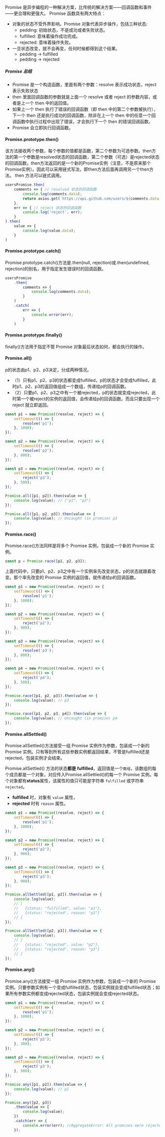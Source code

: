 Promise 是异步编程的一种解决方案，比传统的解决方案——回调函数和事件——更合理和更强大。
Promise 函数具有两大特点：
* 对象的状态不受外界影响。Promise 对象代表异步操作，包括三种状态:
    * pedding: 初始状态，不是成功或者失败状态。
    * fulfilled: 意味着操作成功完成。
    * rejected: 意味着操作失败。
* 一旦状态改变，就不会再变，任何时候都得到这个结果。
    * pedding -> fulfilled
    * pedding -> rejected

##### Promise 总结
* Promise 是一个构造函数，里面有两个参数：resolve 表示成功状态，reject 表示失败状态
* then 里面回调函数的参数就是上面一个 resolve 或者 reject 的参数内容，或者是上一个 then 中的返回值。
* 如果上一个 then 执行了错误的回调函数（即 then 中的第二个参数被执行），下一个 then 还是执行成功的回调函数，除非在上一个 then 中的任意一个回调函数中执行过程中出现了错误，才会执行下一个 then 的错误回调函数。
* Promise 会立即执行回调函数。

#### Promise.prototype.then()
该方法接收两个参数，每个参数的值都是函数，第二个参数为可选参数。then方法的第一个参数是resolved状态的回调函数，第二个参数（可选）是rejected状态的回调函数。then方法返回的是一个新的Promise实例（注意，不是原来那个Promise实例）。因此可以采用链式写法，即then方法后面再调用另一个then方法。
then 方法可以链式调用。
```javascript
usersPromise.then(
    comments => { // resolved 状态的回调函数
        console.log(comments.data);
        return axios.get(`https://api.github.com/users/${comments.data[0].login}/repos`);
    },
    err => { // reject 状态的回调函数
        console.log('reject', err);
    }
).then(
    value => {
        console.log(value.data);
    }
)
```


#### Promise.prototype.catch()
Promise.prototype.catch()方法是.then(null, rejection)或.then(undefined, rejection)的别名，用于指定发生错误时的回调函数。
```javascript
usersPromise
    .then(
        comments => {
            console.log(comments.data);
        }
    )
    .catch(
        err => {
            console.error(err);
        }
    )
```


#### Promise.prototype.finally()
finally()方法用于指定不管 Promise 对象最后状态如何，都会执行的操作。


#### Promise.all()
p的状态由p1、p2、p3决定，分成两种情况。
* （1）只有p1、p2、p3的状态都变成fulfilled，p的状态才会变成fulfilled，此时p1、p2、p3的返回值组成一个数组，传递给p的回调函数。
* （2）只要p1、p2、p3之中有一个被rejected，p的状态就变成rejected，此时第一个被reject的实例的返回值，会传递给p的回调函数。而且只要出现一个 reject 就立即返回。
```javascript
const p1 = new Promise((resolve, reject) => {
    setTimeout(() => {
        resolve('p1');
    }, 1000);
});

const p2 = new Promise((resolve, reject) => {
    setTimeout(() => {
        resolve('p2');
    }, 800);
});

const p3 = new Promise((resolve, reject) => {
    setTimeout(() => {
        reject('p3');
    }, 500);
});

Promise.all([p1, p2]).then(value => {
    console.log(value); // ["p1", "p2"]
});

Promise.all([p1, p2, p3]).then(value => {
    console.log(value); // Uncaught (in promise) p3
});
```


#### Promise.race()
Promise.race()方法同样是将多个 Promise 实例，包装成一个新的 Promise 实例。
```javascript
const p = Promise.race([p1, p2, p3]);
```
上面代码中，只要p1、p2、p3之中有一个实例率先改变状态，p的状态就跟着改变。那个率先改变的 Promise 实例的返回值，就传递给p的回调函数。
```javascript
const p1 = new Promise((resolve, reject) => {
    setTimeout(() => {
        resolve('p1');
    }, 1000);
});

const p2 = new Promise((resolve, reject) => {
    setTimeout(() => {
        reject('p2');
    }, 900);
});

const p3 = new Promise((resolve, reject) => {
    setTimeout(() => {
        resolve('p3');
    }, 800);
});

const p4 = new Promise((resolve, reject) => {
    setTimeout(() => {
        reject('p4');
    }, 500);
});

Promise.race([p1, p2, p3]).then(value => {
    console.log(value); // p3
});

Promise.race([p1, p2, p3, p4]).then(value => {
    console.log(value); // Uncaught (in promise) p4
});
```

#### Promise.allSettled()
Promise.allSettled()方法接受一组 Promise 实例作为参数，包装成一个新的 Promise 实例。只有等到所有这些参数实例都返回结果，不管是fulfilled还是rejected，包装实例才会结束。

Promise.allSettled() 方法的状态**都是 fulfilled**，返回值是一个`数组`，该数组的每个成员都是一个对象，对应传入Promise.allSettled()的每一个 Promise 实例。每个对象都有**status**属性，该属性的值只可能是字符串 `fulfilled` 或字符串 `rejected`。
* **fulfilled** 时，对象有 `value` 属性，
* **rejected** 时有 `reason` 属性。
```javascript
const p1 = new Promise((resolve, reject) => {
    setTimeout(() => {
        resolve('p1');
    }, 1000);
});

const p2 = new Promise((resolve, reject) => {
    setTimeout(() => {
        reject('p2');
    }, 900);
});

const p3 = new Promise((resolve, reject) => {
    setTimeout(() => {
        reject('p3');
    }, 900);
});

Promise.allSettled([p1, p2]).then(value => {
    console.log(value);
    // [
    //   {status: "fulfilled", value: "p1"},
    //   {status: "rejected", reason: "p2"}
    // ]
});

Promise.allSettled([p2, p3]).then(value => {
    console.log(value);
    // [
    //   {status: "rejected", value: "p2"},
    //   {status: "rejected", reason: "p3"}
    // ]
});
```


#### Promise.any()
Promise.any()方法接受一组 Promise 实例作为参数，包装成一个新的 Promise 实例。只要参数实例有一个变成fulfilled状态，包装实例就会变成fulfilled状态；如果所有参数实例都变成rejected状态，包装实例就会变成rejected状态。
```javascript
const p1 = new Promise((resolve, reject) => {
    setTimeout(() => {
        resolve('p1');
    }, 1000);
});

const p2 = new Promise((resolve, reject) => {
    setTimeout(() => {
        reject('p2');
    }, 300);
});

const p3 = new Promise((resolve, reject) => {
    setTimeout(() => {
        reject('p3');
    }, 500);
});

Promise.any([p1, p2]).then(value => {
    console.log(value); // p1
});

Promise.any([p2, p3])
    .then(value => {
        console.log(value);
    })
    .catch(err => {
        console.error(err); //AggregateError: All promises were rejected
    });
```




